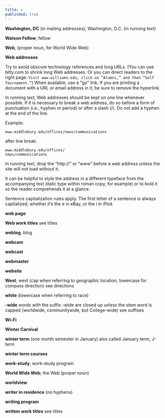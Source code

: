 ```yaml
---
title: w
published: true
---
```


**Washington, DC** (in mailing addresses); Washington, D.C. (in running text)

**Watson Fellow**; fellow

**Web**, (proper noun, for World Wide Web)

**Web addresses**

Try to avoid obscure technology references and long URLs. (You can use bitly.com to shrink long Web addresses. Or you can direct readers to the right page: `Visit www.williams.edu, click on “Alumni,” and then “Golf Tournament.”`) When available, use a "go" link. If you are printing a document with a URL or email address in it, be sure to remove the hyperlink.

In running text, Web addresses should be kept on one line whenever possible. If it is necessary to break a web address, do so before a form of punctuation (i.e., hyphen or period) or after a slash (/). Do not add a hyphen at the end of the line.

Example:

`www.middlebury.edu/offices/news/communications`

after line break:

```
www.middlebury.edu/offices/
news/communications
```

In running text, drop the “http://” or “www” before a web address unless the site will not load without it.

It can be helpful to style the address in a different typeface from the accompanying text (italic type within roman copy, for example) or to bold it so the reader comprehends it at a glance.

Sentence capitalization rules apply. The first letter of a sentence is always capitalized, whether it’s the e in eBay, or the i in iPod.

**web page**

**Web work titles** see titles

**weblog**; blog

**webcam**

**webcast**

**webmaster**

**website**

**West**; west (cap when referring to geographic location; lowercase for compass direction) see directions

**white** (lowercase when referring to race)

**-wide** words with the suffix -wide are closed up unless the stem word is capped (worldwide, communitywide, but College-wide) see suffixes

**Wi-Fi**

**Winter Carnival**

**winter term** (one month semester in January) also called January term; J-term

**winter term courses**

**work-study**; work-study program

**World Wide Web**; the Web (proper noun)

**worldview**

**writer in residence** (no hyphens)

**writing program**

**written work titles** see titles
